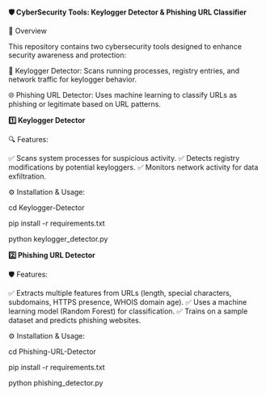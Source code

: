 **🛡️ CyberSecurity Tools: Keylogger Detector & Phishing URL Classifier**

🚀 Overview

This repository contains two cybersecurity tools designed to enhance security awareness and protection:

🔑 Keylogger Detector: Scans running processes, registry entries, and network traffic for keylogger behavior.

🌐 Phishing URL Detector: Uses machine learning to classify URLs as phishing or legitimate based on URL patterns.

**1️⃣ Keylogger Detector**

🔍 Features:

✅ Scans system processes for suspicious activity.
✅ Detects registry modifications by potential keyloggers.
✅ Monitors network activity for data exfiltration.

⚙️ Installation & Usage:

cd Keylogger-Detector

pip install -r requirements.txt

python keylogger_detector.py

**2️⃣ Phishing URL Detector**

🛡️ Features:

✅ Extracts multiple features from URLs (length, special characters, subdomains, HTTPS presence, WHOIS domain age).
✅ Uses a machine learning model (Random Forest) for classification.
✅ Trains on a sample dataset and predicts phishing websites.

⚙️ Installation & Usage:

cd Phishing-URL-Detector

pip install -r requirements.txt

python phishing_detector.py
